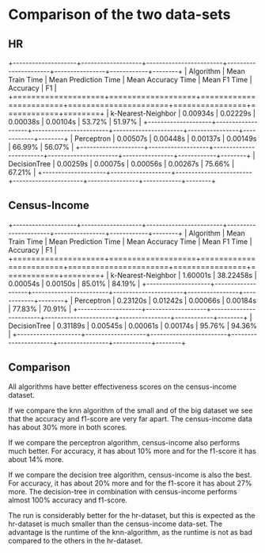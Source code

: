 # Comparison of the two data-sets

## HR

+--------------------+-------------------+------------------------+----------------------+----------------+------------+--------+
| Algorithm          | Mean Train Time   | Mean Prediction Time   | Mean Accuracy Time   | Mean F1 Time   | Accuracy   | F1     |
+====================+===================+========================+======================+================+============+========+
| k-Nearest-Neighbor | 0.00934s          | 0.02229s               | 0.00038s             | 0.00104s       | 53.72%     | 51.97% |
+--------------------+-------------------+------------------------+----------------------+----------------+------------+--------+
| Perceptron         | 0.00507s          | 0.00448s               | 0.00137s             | 0.00149s       | 66.99%     | 56.07% |
+--------------------+-------------------+------------------------+----------------------+----------------+------------+--------+
| DecisionTree       | 0.00259s          | 0.00075s               | 0.00056s             | 0.00267s       | 75.66%     | 67.21% |
+--------------------+-------------------+------------------------+----------------------+----------------+------------+--------+

## Census-Income

+--------------------+-------------------+------------------------+----------------------+----------------+------------+--------+
| Algorithm          | Mean Train Time   | Mean Prediction Time   | Mean Accuracy Time   | Mean F1 Time   | Accuracy   | F1     |
+====================+===================+========================+======================+================+============+========+
| k-Nearest-Neighbor | 1.60001s          | 38.22458s              | 0.00054s             | 0.00150s       | 85.01%     | 84.19% |
+--------------------+-------------------+------------------------+----------------------+----------------+------------+--------+
| Perceptron         | 0.23120s          | 0.01242s               | 0.00066s             | 0.00184s       | 77.83%     | 70.91% |
+--------------------+-------------------+------------------------+----------------------+----------------+------------+--------+
| DecisionTree       | 0.31189s          | 0.00545s               | 0.00061s             | 0.00174s       | 95.76%     | 94.36% |
+--------------------+-------------------+------------------------+----------------------+----------------+------------+--------+

## Comparison

All algorithms have better effectiveness scores on the census-income dataset.

If we compare the knn algorithm of the small and of the big dataset we see that the accuracy and f1-score are very far apart. 
The census-income data has about 30% more in both scores.

If we compare the perceptron algorithm, census-income also performs much better. For accuracy, it has about 10% more and for 
the f1-score it has about 14% more.

If we compare the decision tree algorithm, census-income is also the best. For accuracy, it has about 20% more and for 
the f1-score it has about 27% more. The decision-tree in combination with census-income performs almost 100% accuracy and 
f1-score.

The run is considerably better for the hr-dataset, but this is expected as the hr-dataset is much smaller than the census-income
data-set. The advantage is the runtime of the knn-algorithm, as the runtime is not as bad compared to the others in the 
hr-dataset.

